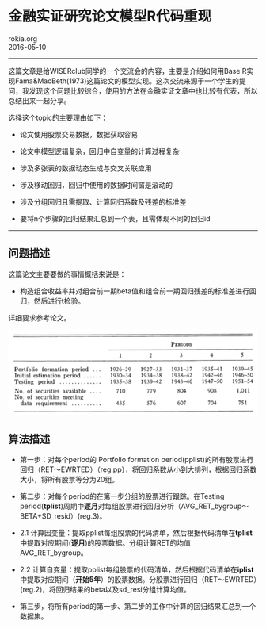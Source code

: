 # 金融实证研究论文模型R代码重现
rokia.org  
2016-05-10  

----

这篇文章是给WISERclub同学的一个交流会的内容，主要是介绍如何用Base R实现Fama&MacBeth(1973)这篇论文的模型实现。这次交流来源于一个学生的提问，我发现这个问题比较综合，使用的方法在金融实证文章中也比较有代表，所以总结出来一起分享。

选择这个topic的主要理由如下：

- 论文使用股票交易数据，数据获取容易

- 论文中模型逻辑复杂，回归中自变量的计算过程复杂

- 涉及多张表的数据动态生成与交叉关联应用

- 涉及移动回归，回归中使用的数据时间窗是滚动的

- 涉及分组回归且需提取、计算回归系数及残差的标准差

- 要将n个步骤的回归结果汇总到一个表，且需体现不同的回归id

----

## 问题描述


这篇论文主要要做的事情概括来说是：

- 构造组合收益率并对组合前一期beta值和组合前一期回归残差的标准差进行回归，然后进行t检验。

详细要求参考论文。

![分析对象](../figure/portfolio.png)

## 算法描述

- 第一步：对每个period的 Portfolio formation period(pplist)的所有股票进行回归（RET～EWRTED）（reg.pp），将回归系数从小到大排列，根据回归系数大小，将所有股票等分为20组。

- 第二步：对每个period的在第一步分组的股票进行跟踪。在Testing period(**tplist**)周期中**逐月**对每组股票进行回归分析（AVG_RET_bygroup～BETA+SD_resid）(reg.3)。

- 2.1 计算因变量：提取pplist每组股票的代码清单，然后根据代码清单在**tplist**中提取对应期间(**逐月**)的股票数据。分组计算RET的均值AVG_RET_bygroup。

- 2.2 计算自变量：提取pplist每组股票的代码清单，然后根据代码清单在**iplist**中提取对应期间（**开始5年**）的股票数据。分股票进行回归（RET～EWRTED）(reg.2)，将回归结果的beta以及sd_resi分组计算均值。

- 第三步，将所有period的第一步、第二步的工作中计算的回归结果汇总到一个数据集。
